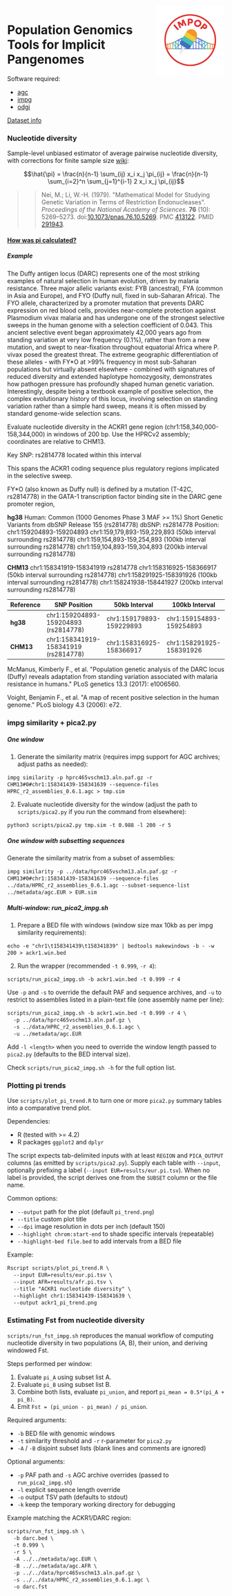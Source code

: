 <img src="img/impop1.png" alt="implicit pangenome diagram" align="right" width="160" />

# Population Genomics Tools for Implicit Pangenomes

Software required:
- [agc](https://github.com/refresh-bio/agc)
- [impg](https://github.com/pangenome/impg)
- [odgi](https://github.com/pangenome/odgi)

[Dataset info](doc/hprc.datameta.info)

### Nucleotide diversity

Sample-level unbiased estimator of average pairwise nucleotide diversity, with corrections for finite sample size [wiki](https://en.wikipedia.org/wiki/Nucleotide_diversity):

$$\hat{\pi} = \frac{n}{n-1} \sum_{ij} x_i x_j \pi_{ij} = \frac{n}{n-1} \sum_{i=2}^n \sum_{j=1}^{i-1} 2 x_i x_j \pi_{ij}$$

>> Nei, M.; Li, W.-H. (1979). "Mathematical Model for Studying Genetic Variation in Terms of Restriction Endonucleases". *Proceedings of the National Academy of Sciences*. **76** (10): 5269–5273. doi:[10.1073/pnas.76.10.5269](https://doi.org/10.1073/pnas.76.10.5269). PMC [413122](https://www.ncbi.nlm.nih.gov/pmc/articles/PMC413122). PMID [291943](https://pubmed.ncbi.nlm.nih.gov/291943/).

#### [How was pi calculated?](doc/nucleotide_dievrsity.md)



##### Example

The Duffy antigen locus (DARC) represents one of the most striking examples of natural selection in human evolution, driven by malaria resistance. Three major allelic variants exist: FYB (ancestral), FYA (common in Asia and Europe), and FYO (Duffy null, fixed in sub-Saharan Africa). The FYO allele, characterized by a promoter mutation that prevents DARC expression on red blood cells, provides near-complete protection against Plasmodium vivax malaria and has undergone one of the strongest selective sweeps in the human genome with a selection coefficient of 0.043. This ancient selective event began approximately 42,000 years ago from standing variation at very low frequency (0.1\%), rather than from a new mutation, and swept to near-fixation throughout equatorial Africa where P. vivax posed the greatest threat. The extreme geographic differentiation of these alleles - with FY\*O at >99% frequency in most sub-Saharan populations but virtually absent elsewhere - combined with signatures of reduced diversity and extended haplotype homozygosity, demonstrates how pathogen pressure has profoundly shaped human genetic variation. Interestingly, despite being a textbook example of positive selection, the complex evolutionary history of this locus, involving selection on standing variation rather than a simple hard sweep, means it is often missed by standard genome-wide selection scans.



Evaluate nucleotide diversity in the ACKR1 gene region (chr1:158,340,000-158,344,000) in windows of 200 bp. Use the HPRCv2 assembly; coordinates are relative to CHM13.

Key SNP: rs2814778 located within this interval

This spans the ACKR1 coding sequence plus regulatory regions implicated in the selective sweep.


FY\*O (also known as Duffy null) is defined by a mutation (T-42C, rs2814778) in the GATA-1 transcription factor binding site in the DARC gene promoter region,


**hg38** Human: Common (1000 Genomes Phase 3 MAF >= 1%) Short Genetic Variants from dbSNP Release 155 (rs2814778)
dbSNP: rs2814778 Position: chr1:159204893-159204893
chr1:159,179,893-159,229,893 (50kb interval surrounding rs2814778)
chr1:159,154,893-159,254,893 (100kb interval surrounding rs2814778)
chr1:159,104,893-159,304,893 (200kb interval surrounding rs2814778)

**CHM13**
chr1:158341919-158341919 rs2814778
chr1:158316925-158366917 (50kb interval surrounding rs2814778)
chr1:158291925-158391926 (100kb interval surrounding rs2814778)
chr1:158241938-158441927 (200kb interval surrounding rs2814778)

| Reference | SNP Position | 50kb Interval | 100kb Interval | 200kb Interval |
|-----------|--------------|---------------|----------------|----------------|
| **hg38** | chr1:159204893-159204893 (rs2814778) | chr1:159179893-159229893 | chr1:159154893-159254893 | chr1:159104893-159304893 |
| **CHM13** | chr1:158341919-158341919 (rs2814778) | chr1:158316925-158366917 | chr1:158291925-158391926 | chr1:158241938-158441927 |Retry



McManus, Kimberly F., et al. "Population genetic analysis of the DARC locus (Duffy) reveals adaptation from standing variation associated with malaria resistance in humans." PLoS genetics 13.3 (2017): e1006560.

Voight, Benjamin F., et al. "A map of recent positive selection in the human genome." PLoS biology 4.3 (2006): e72.


### impg similarity + pica2.py

##### One window

1. Generate the similarity matrix (requires impg support for AGC archives; adjust paths as needed):
```
impg similarity -p hprc465vschm13.aln.paf.gz -r CHM13#0#chr1:158341439-158341639 --sequence-files HPRC_r2_assemblies_0.6.1.agc > tmp.sim
```

2. Evaluate nucleotide diversity for the window (adjust the path to `scripts/pica2.py` if you run the command from elsewhere):
```
python3 scripts/pica2.py tmp.sim -t 0.988 -l 200 -r 5
```

##### One window with subsetting sequences

Generate the similarity matrix from a subset of assemblies:
```
impg similarity -p ../data/hprc465vschm13.aln.paf.gz -r CHM13#0#chr1:158341439-158341639 --sequence-files ../data/HPRC_r2_assemblies_0.6.1.agc --subset-sequence-list ../metadata/agc.EUR > EUR.sim
```

##### Multi-window: run_pica2_impg.sh 

1. Prepare a BED file with windows (window size max 10kb as per impg similarity requirements):
```
echo -e "chr1\t158341439\t158341839" | bedtools makewindows -b - -w 200 > ackr1.win.bed
```

2. Run the wrapper (recommended `-t 0.999`, `-r 4`):
```
scripts/run_pica2_impg.sh -b ackr1.win.bed -t 0.999 -r 4
```

Use `-p` and `-s` to override the default PAF and sequence archives, and `-u` to restrict to assemblies listed in a plain-text file (one assembly name per line):
```
scripts/run_pica2_impg.sh -b ackr1.win.bed -t 0.999 -r 4 \
  -p ../data/hprc465vschm13.aln.paf.gz \
  -s ../data/HPRC_r2_assemblies_0.6.1.agc \
  -u ../metadata/agc.EUR
```

Add `-l <length>` when you need to override the window length passed to `pica2.py` (defaults to the BED interval size).

Check `scripts/run_pica2_impg.sh -h` for the full option list.

### Plotting pi trends

Use `scripts/plot_pi_trend.R` to turn one or more `pica2.py` summary tables into a comparative trend plot.

Dependencies:
- R (tested with >= 4.2)
- R packages `ggplot2` and `dplyr`

The script expects tab-delimited inputs with at least `REGION` and `PICA_OUTPUT` columns (as emitted by `scripts/pica2.py`). Supply each table with `--input`, optionally prefixing a label (`--input EUR=results/eur.pi.tsv`). When no label is provided, the script derives one from the `SUBSET` column or the file name.

Common options:
- `--output` path for the plot (default `pi_trend.png`)
- `--title` custom plot title
- `--dpi` image resolution in dots per inch (default 150)
- `--highlight chrom:start-end` to shade specific intervals (repeatable)
- `--highlight-bed file.bed` to add intervals from a BED file

Example:
```
Rscript scripts/plot_pi_trend.R \
  --input EUR=results/eur.pi.tsv \
  --input AFR=results/afr.pi.tsv \
  --title "ACKR1 nucleotide diversity" \
  --highlight chr1:158341439-158341639 \
  --output ackr1_pi_trend.png
```

### Estimating Fst from nucleotide diversity

`scripts/run_fst_impg.sh` reproduces the manual workflow of computing nucleotide diversity in two populations (A, B), their union, and deriving windowed Fst.

Steps performed per window:
1. Evaluate `pi_A` using subset list A.
2. Evaluate `pi_B` using subset list B.
3. Combine both lists, evaluate `pi_union`, and report `pi_mean = 0.5*(pi_A + pi_B)`.
4. Emit `Fst = (pi_union - pi_mean) / pi_union`.

Required arguments:
- `-b` BED file with genomic windows
- `-t` similarity threshold and `-r` r-parameter for `pica2.py`
- `-A` / `-B` disjoint subset lists (blank lines and comments are ignored)

Optional arguments:
- `-p` PAF path and `-s` AGC archive overrides (passed to `run_pica2_impg.sh`)
- `-l` explicit sequence length override
- `-o` output TSV path (defaults to stdout)
- `-k` keep the temporary working directory for debugging

Example matching the ACKR1/DARC region:

```
scripts/run_fst_impg.sh \
  -b darc.bed \
  -t 0.999 \
  -r 5 \
  -A ../../metadata/agc.EUR \
  -B ../../metadata/agc.AFR \
  -p ../../data/hprc465vschm13.aln.paf.gz \
  -s ../../data/HPRC_r2_assemblies_0.6.1.agc \
  -o darc.fst
```
